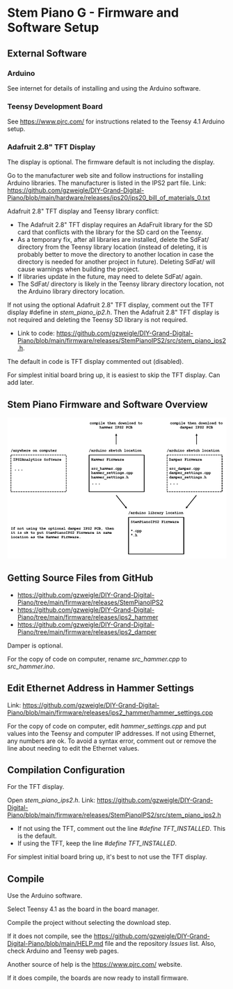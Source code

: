 # Stem Piano G - Firmware and Software Setup

## External Software

### Arduino

See internet for details of installing and using the Arduino software.

### Teensy Development Board

See https://www.pjrc.com/ for instructions related to the Teensy 4.1 Arduino setup.

### Adafruit 2.8" TFT Display

The display is optional. The firmware default is not including the display.

Go to the manufacturer web site and follow instructions for installing Arduino libraries. The manufacturer is listed in the IPS2 part file. Link: https://github.com/gzweigle/DIY-Grand-Digital-Piano/blob/main/hardware/releases/ips20/ips20_bill_of_materials_0.txt

Adafruit 2.8" TFT display and Teensy library conflict:
* The Adafruit 2.8" TFT display requires an AdaFruit library for the SD card that conflicts with the library for the SD card on the Teensy.
* As a temporary fix, after all libraries are installed, delete the SdFat/ directory from the Teensy library location (instead of deleting, it is probably better to move the directory to another location in case the directory is needed for another project in future). Deleting SdFat/ will cause warnings when building the project.
* If libraries update in the future, may need to delete SdFat/ again.
* The SdFat/ directory is likely in the Teensy library directory location, not the Arduino library directory location.

If not using the optional Adafruit 2.8" TFT display, comment out the TFT display #define in *stem_piano_ip2.h*. Then the Adafruit 2.8" TFT display is not required and deleting the Teensy SD library is not required.

* Link to code: https://github.com/gzweigle/DIY-Grand-Digital-Piano/blob/main/firmware/releases/StemPianoIPS2/src/stem_piano_ips2.h.

The default in code is TFT display commented out (disabled).

For simplest initial board bring up, it is easiest to skip the TFT display. Can add later.

## Stem Piano Firmware and Software Overview
![fw_and_sw](./diagrams/firmware_and_software_overview.png)

## Getting Source Files from GitHub

* https://github.com/gzweigle/DIY-Grand-Digital-Piano/tree/main/firmware/releases/StemPianoIPS2
* https://github.com/gzweigle/DIY-Grand-Digital-Piano/tree/main/firmware/releases/ips2_hammer
* https://github.com/gzweigle/DIY-Grand-Digital-Piano/tree/main/firmware/releases/ips2_damper

Damper is optional.

For the copy of code on computer, rename *src_hammer.cpp* to *src_hammer.ino*.

## Edit Ethernet Address in Hammer Settings

Link: https://github.com/gzweigle/DIY-Grand-Digital-Piano/blob/main/firmware/releases/ips2_hammer/hammer_settings.cpp

For the copy of code on computer, edit *hammer_settings.cpp* and put values into the Teensy and computer IP addresses. If not using Ethernet, any numbers are ok. To avoid a syntax error, comment out or remove the line about needing to edit the Ethernet values.

## Compilation Configuration

For the TFT display.

Open *stem_piano_ips2.h*.
Link: https://github.com/gzweigle/DIY-Grand-Digital-Piano/blob/main/firmware/releases/StemPianoIPS2/src/stem_piano_ips2.h

* If not using the TFT, comment out the line *#define TFT_INSTALLED*. This is the default.
* If using the TFT, keep the line *#define TFT_INSTALLED*.

For simplest initial board bring up, it's best to not use the TFT display.

## Compile

Use the Arduino software.

Select Teensy 4.1 as the board in the board manager.

Compile the project without selecting the download step.

If it does not compile, see the https://github.com/gzweigle/DIY-Grand-Digital-Piano/blob/main/HELP.md file and the repository *Issues* list. Also, check Arduino and Teensy web pages.

Another source of help is the https://www.pjrc.com/ website.

If it does compile, the boards are now ready to install firmware.